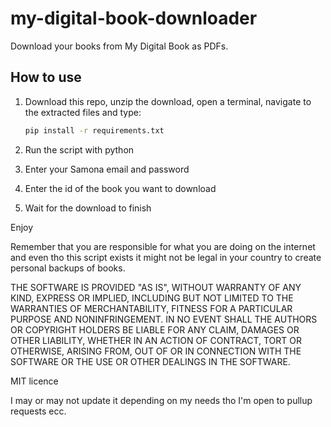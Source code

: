 # my-digital-book-downloader
Download your books from My Digital Book as PDFs.

## How to use

1. Download this repo, unzip the download, open a terminal, navigate to the extracted files and type:
   
   ```bash
   pip install -r requirements.txt
   ```

2. Run the script with python

3. Enter your Samona email and password
   
4. Enter the id of the book you want to download
  
5. Wait for the download to finish

Enjoy

Remember that you are responsible for what you are doing on the internet and even tho this script exists it might not be legal in your country to create personal backups of books.

THE SOFTWARE IS PROVIDED "AS IS", WITHOUT WARRANTY OF ANY KIND, EXPRESS OR IMPLIED, INCLUDING BUT NOT LIMITED TO THE WARRANTIES OF MERCHANTABILITY, FITNESS FOR A PARTICULAR PURPOSE AND NONINFRINGEMENT. IN NO EVENT SHALL THE AUTHORS OR COPYRIGHT HOLDERS BE LIABLE FOR ANY CLAIM, DAMAGES OR OTHER LIABILITY, WHETHER IN AN ACTION OF CONTRACT, TORT OR OTHERWISE, ARISING FROM, OUT OF OR IN CONNECTION WITH THE SOFTWARE OR THE USE OR OTHER DEALINGS IN THE SOFTWARE.

MIT licence

I may or may not update it depending on my needs tho I'm open to pullup requests ecc.
